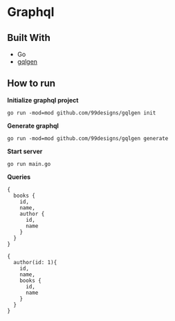 # Graphql

## Built With

- Go
- [gqlgen](https://github.com/99designs/gqlgen)

## How to run

**Initialize graphql project**

```
go run -mod=mod github.com/99designs/gqlgen init
```

**Generate graphql**

```
go run -mod=mod github.com/99designs/gqlgen generate
```

**Start server**

```
go run main.go
```

**Queries**

```
{
  books {
    id,
    name,
    author {
      id,
      name
    }
  }
}
```

```
{
  author(id: 1){
    id,
    name,
    books {
      id,
      name
    }
  }
}
```
